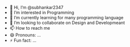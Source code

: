 - 👋 Hi, I’m @subhankar2347
- 👀 I’m interested in Programming 
- 🌱 I’m currently learning for many programming language
- 💞️ I’m looking to collaborate on Design and Developmeant
- 📫 How to reach me 
- 😄 Pronouns: ...
- ⚡ Fun fact: ...

<!---
subhankar2347/subhankar2347 is a ✨ special ✨ repository because its `README.md` (this file) appears on your GitHub profile.
You can click the Preview link to take a look at your changes.
--->
